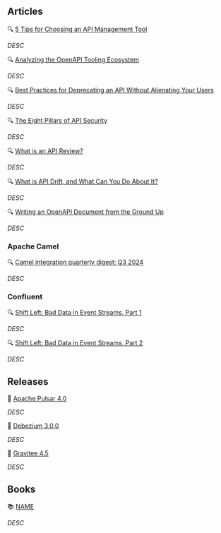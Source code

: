 ## Articles

🔍 [5 Tips for Choosing an API Management Tool](https://nordicapis.com/5-tips-for-choosing-an-api-management-tool/)

_DESC_

🔍 [Analyzing the OpenAPI Tooling Ecosystem](https://modern-json-schema.com/analyzing-the-openapi-tooling-ecosystem)

_DESC_

🔍 [Best Practices for Deprecating an API Without Alienating Your Users](https://blog.treblle.com/best-practices-deprecating-api/)

_DESC_

🔍 [The Eight Pillars of API Security](https://nordicapis.com/the-eight-pillars-of-api-security/)

_DESC_

🔍 [What is an API Review?](https://apievangelist.com/2024/10/11/what-is-an-api-review/)

_DESC_

🔍 [What is API Drift, and What Can You Do About It?](https://nordicapis.com/what-is-api-drift-and-what-can-you-do-about-it/)

_DESC_

🔍 [Writing an OpenAPI Document from the Ground Up](https://bump.sh/blog/openapi-from-ground-up)

_DESC_

### Apache Camel

🔍 [Camel integration quarterly digest: Q3 2024](https://developers.redhat.com/blog/2024/10/16/camel-integration-quarterly-digest-q3-2024)

_DESC_

### Confluent

🔍 [Shift Left: Bad Data in Event Streams, Part 1](https://www.confluent.io/blog/shift-left-bad-data-in-event-streams-part-1/)

_DESC_

🔍 [Shift Left: Bad Data in Event Streams, Part 2](https://www.confluent.io/blog/shift-left-bad-data-in-event-streams-part-2/)

_DESC_

## Releases

🚀 [Apache Pulsar 4.0](https://pulsar.apache.org/blog/2024/10/24/announcing-apache-pulsar-4-0/)

_DESC_

🚀 [Debezium 3.0.0](https://debezium.io/blog/2024/10/02/debezium-3-0-final-released/)

_DESC_

🚀 [Gravitee 4.5](https://www.gravitee.io/blog/introducing-gravitee-platform-4.5)

_DESC_

## Books

📚 [NAME](https://a.co/d/bZun1d6) 

_DESC_